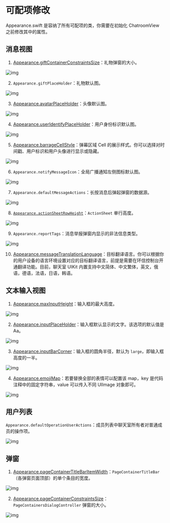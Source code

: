 # 可配项修改

Appearance.swift 是容纳了所有可配项的类，你需要在初始化 ChatroomView 之前修改其中的属性。

## 消息视图

1. [Appearance.giftContainerConstraintsSize](https://github.com/zjc19891106/ChatroomUIKit/blob/main/Sources/ChatroomUIKit/Classes/UI/Core/UIKit/Utils/Appearance.swift)：礼物弹窗的大小。

![img](@static/images/uikit/chatroomios/giftContainerConstraintsSize.png)

2. `Appearance.giftPlaceHolder`：礼物默认图。

![img](@static/images/uikit/chatroomios/giftPlaceHolder.png)

3. [Appearance.avatarPlaceHolder](https://github.com/zjc19891106/ChatroomUIKit/blob/main/Sources/ChatroomUIKit/Classes/UI/Components/Chat/Cells/ChatBarrageCell.swift)：头像默认图。

![img](@static/images/uikit/chatroomios/avatarPlaceHolder.pn)

4. [Appearance.userIdentifyPlaceHolder](https://github.com/zjc19891106/ChatroomUIKit/blob/main/Sources/ChatroomUIKit/Classes/UI/Components/Chat/Cells/ChatBarrageCell.swift)：用户身份标识默认图。

![img](@static/images/uikit/chatroomios/userIdentityPlaceHolder.png)

5. [Appearance.barrageCellStyle](https://github.com/zjc19891106/ChatroomUIKit/blob/main/Sources/ChatroomUIKit/Classes/UI/Core/UIKit/Utils/Appearance.swift)：弹幕区域 Cell 的展示样式。你可以选择对时间戳、用户标识和用户头像进行显示或隐藏。

![img](@static/images/uikit/chatroomios/customchatbarrage.png)

6. `Appearance.notifyMessageIcon`：全局广播通知左侧图标默认图。

![img](@static/images/uikit/chatroomios/notifyMessageIcon.png)

7. `Appearance.defaultMessageActions`：长按消息后弹起弹窗的数据源。

![img](@static/images/uikit/chatroomios/messageActions.png)

8. [`Appearance.actionSheetRowHeight`](https://github.com/zjc19891106/ChatroomUIKit/blob/main/Sources/ChatroomUIKit/Classes/UI/Core/UIKit/DialogComponent/ActionSheet.swift)：`ActionSheet` 单行高度。

![img](@static/images/uikit/chatroomios/messageActions.png)

9. `Appearance.reportTags`：消息举报弹窗内显示的非法信息类型。

![img](@static/images/uikit/chatroomios/report.png)

10. [Appearance.messageTranslationLanguage](https://github.com/zjc19891106/ChatroomUIKit/blob/main/Sources/ChatroomUIKit/Classes/UI/Core/UIKit/Utils/LanguageConvertor.swift)：目标翻译语言。你可以根据你的用户设备的语言环境设置对应的目标翻译语言，前提是需要在环信控制台开通翻译功能。目前，聊天室 UIKit 内置支持中文简体、中文繁体，英文，俄语，德语，法语，日语，韩语。 

## 文本输入视图

1. [Appearance.maxInputHeight](https://github.com/zjc19891106/ChatroomUIKit/blob/main/Sources/ChatroomUIKit/Classes/UI/Components/Input/Views/ChatInputBar.swift)：输入框的最大高度。

![img](@static/images/uikit/chatroomios/maxInputHeight.png)

2. [Appearance.inputPlaceHolder](https://github.com/zjc19891106/ChatroomUIKit/blob/main/Sources/ChatroomUIKit/Classes/UI/Components/Input/Views/ChatInputBar.swift)：输入框默认显示的文字。该选项的默认值是 Aa。

![img](@static/images/uikit/chatroomios/inputCorner.png)

3. [Appearance.inputBarCorner](https://github.com/zjc19891106/ChatroomUIKit/blob/main/Sources/ChatroomUIKit/Classes/UI/Components/Input/Views/ChatInputBar.swift)：输入框的圆角半径，默认为 `large`，即输入框高度的一半。

![img](@static/images/uikit/chatroomios/inputCorner.png)

4. [Appearance.emojiMap](https://github.com/zjc19891106/ChatroomUIKit/blob/main/Sources/ChatroomUIKit/Classes/UI/Components/Input/Convertor/ChatEmojiConvertor.swift)：若要替换全部的表情可以配置该 map，key 是代码注释中的固定字符串，value 可以传入不同 UIImage 对象即可。

![img](@static/images/uikit/chatroomios/customchatbarrage.png)

## 用户列表

 `Appearance.defaultOperationUserActions`：成员列表中聊天室所有者对普通成员的操作项。

 ![img](@static/images/uikit/chatroomios/moreAction.png)

## 弹窗

1. [Appearance.pageContainerTitleBarItemWidth](https://github.com/zjc19891106/ChatroomUIKit/blob/main/Sources/ChatroomUIKit/Classes/UI/Core/UIKit/Utils/Appearance.swift)：`PageContainerTitleBar`（各弹窗页面顶部）的单个条目的宽度。

![img](@static/images/uikit/chatroomios/pageContainerTitleBarItemWidth.png)

2. [Appearance.pageContainerConstraintsSize](https://github.com/zjc19891106/ChatroomUIKit/blob/main/Sources/ChatroomUIKit/Classes/UI/Core/UIKit/Utils/Appearance.swift)：`PageContainersDialogController` 弹窗的大小。 

![img](@static/images/uikit/chatroomios/pageContainerTitleBarItemWidth.png)
